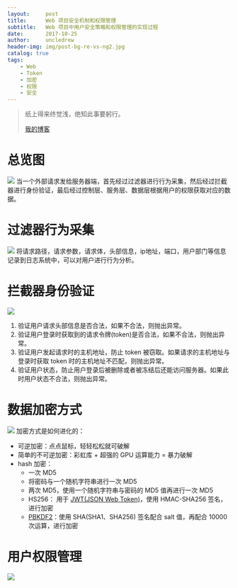 ```yaml
---
layout:     post
title:      Web 项目安全机制和权限管理
subtitle:   Web 项目中用户安全策略和权限管理的实现过程
date:       2017-10-25
author:     uncledrew
header-img: img/post-bg-re-vs-ng2.jpg
catalog: true
tags:
    - Web
    - Token
    - 加密
    - 权限
    - 安全
---
```


> 纸上得来终觉浅，绝知此事要躬行。
>
> [我的博客](http://uncledrewzhu.github.io/)

# 总览图

![](http://oxy6ml8al.bkt.clouddn.com/secrity-flow.png)
当一个外部请求发给服务器端，首先经过过滤器进行行为采集，然后经过拦截器进行身份验证，最后经过控制层、服务层、数据层根据用户的权限获取对应的数据。

# 过滤器行为采集
![](http://oxy6ml8al.bkt.clouddn.com/secrity-filter.png)
将请求路径，请求参数，请求体，头部信息，ip地址，端口，用户部门等信息记录到日志系统中，可以对用户进行行为分析。

# 拦截器身份验证
![](http://oxy6ml8al.bkt.clouddn.com/secrity-interceptor.png)
1. 验证用户请求头部信息是否合法，如果不合法，则抛出异常。
2. 验证用户登录时获取到的请求令牌(token)是否合法，如果不合法，则抛出异常。
3. 验证用户发起请求时的主机地址，防止 token 被窃取。如果请求的主机地址与登录时获取 token 时的主机地址不匹配，则抛出异常。
4. 验证用户状态，防止用户登录后被删除或者被冻结后还能访问服务器。如果此时用户状态不合法，则抛出异常。

# 数据加密方式
![](http://oxy6ml8al.bkt.clouddn.com/secrity-encrypt.png)
加密方式是如何进化的：
- 可逆加密：点点鼠标，轻轻松松就可破解
- 简单的不可逆加密：彩虹库 + 超强的 GPU 运算能力 = 暴力破解
- hash 加密：
    - 一次 MD5
    - 将密码与一个随机字符串进行一次 MD5
    - 两次 MD5，使用一个随机字符串与密码的 MD5 值再进行一次 MD5
    - HS256： 用于 [JWT(JSON Web Token)](https://en.wikipedia.org/wiki/JSON_Web_Token)，使用 HMAC-SHA256 签名，进行加密
    - [PBKDF2](https://en.wikipedia.org/wiki/PBKDF2)：使用 SHA(SHA1、SHA256) 签名配合 salt 值，再配合 10000 次运算，进行加密

# 用户权限管理
![](http://oxy6ml8al.bkt.clouddn.com/secrity-privilege.png)




